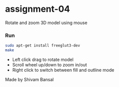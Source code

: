 # assignment-04

Rotate and zoom 3D model using mouse

### Run
```bash
sudo apt-get install freeglut3-dev
make
```
 - Left click drag to rotate model
 - Scroll wheel up/down to zoom in/out
 - Right click to switch between fill and outline mode

Made by Shivam Bansal